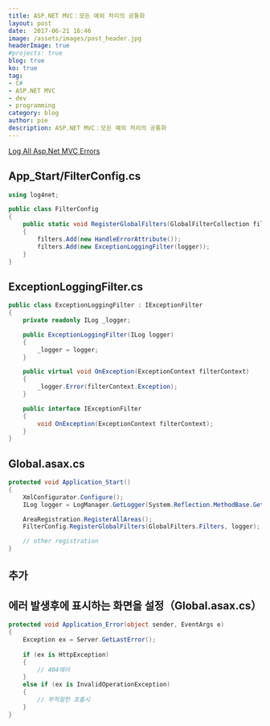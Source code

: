 ```yaml
---
title: ASP.NET MVC：모든 예외 처리의 공통화
layout: post
date:  2017-06-21 16:46
image: /assets/images/post_header.jpg
headerImage: true
#projects: true
blog: true
ko: true
tag:
- C#
- ASP.NET MVC
- dev
- programming
category: blog
author: pie
description: ASP.NET MVC：모든 예외 처리의 공통화
---
```


[Log All Asp.Net MVC Errors](https://paulthecyclist.com/2013/05/17/log-all-mvc-errors/)

## App_Start/FilterConfig.cs
```cs
using log4net;

public class FilterConfig
{
	public static void RegisterGlobalFilters(GlobalFilterCollection filters, ILog logger)
	{
		filters.Add(new HandleErrorAttribute());
		filters.Add(new ExceptionLoggingFilter(logger));
	}
}
```

## ExceptionLoggingFilter.cs
```cs
public class ExceptionLoggingFilter : IExceptionFilter
{
	private readonly ILog _logger;

	public ExceptionLoggingFilter(ILog logger)
	{
		_logger = logger;
	}

	public virtual void OnException(ExceptionContext filterContext)
	{
		_logger.Error(filterContext.Exception);
	}

	public interface IExceptionFilter
	{
		void OnException(ExceptionContext filterContext);
	}
}
```

## Global.asax.cs
```cs
protected void Application_Start()
{
	XmlConfigurator.Configure();
	ILog logger = LogManager.GetLogger(System.Reflection.MethodBase.GetCurrentMethod().DeclaringType);

	AreaRegistration.RegisterAllAreas();
	FilterConfig.RegisterGlobalFilters(GlobalFilters.Filters, logger);

	// other registration
}
```

## 추가
## 에러 발생후에 표시하는 화면을 설정（Global.asax.cs）
```cs
protected void Application_Error(object sender, EventArgs e)
{
	Exception ex = Server.GetLastError();
	
	if (ex is HttpException)
	{
		// 404에러
	}
	else if (ex is InvalidOperationException)
	{
		// 부적절한 호출시
	}
}
```
